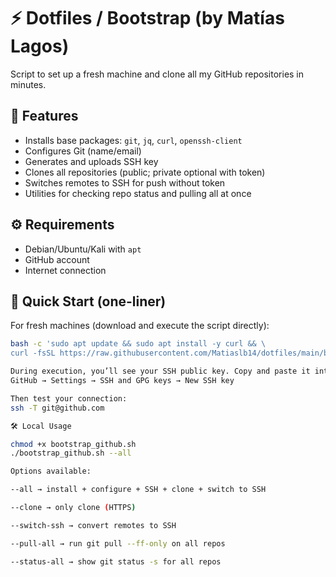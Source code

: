 # ⚡ Dotfiles / Bootstrap (by Matías Lagos)

Script to set up a fresh machine and clone all my GitHub repositories in minutes.  

## 🚀 Features
- Installs base packages: `git`, `jq`, `curl`, `openssh-client`  
- Configures Git (name/email)  
- Generates and uploads SSH key  
- Clones all repositories (public; private optional with token)  
- Switches remotes to SSH for push without token  
- Utilities for checking repo status and pulling all at once  

## ⚙️ Requirements
- Debian/Ubuntu/Kali with `apt`  
- GitHub account  
- Internet connection  

## 🧪 Quick Start (one-liner)

For fresh machines (download and execute the script directly):  

```bash
bash -c 'sudo apt update && sudo apt install -y curl && \
curl -fsSL https://raw.githubusercontent.com/Matiaslb14/dotfiles/main/bootstrap_github.sh | bash -s -- --all'

During execution, you’ll see your SSH public key. Copy and paste it into:
GitHub → Settings → SSH and GPG keys → New SSH key

Then test your connection:
ssh -T git@github.com

🛠️ Local Usage

chmod +x bootstrap_github.sh
./bootstrap_github.sh --all

Options available:

--all → install + configure + SSH + clone + switch to SSH

--clone → only clone (HTTPS)

--switch-ssh → convert remotes to SSH

--pull-all → run git pull --ff-only on all repos

--status-all → show git status -s for all repos
